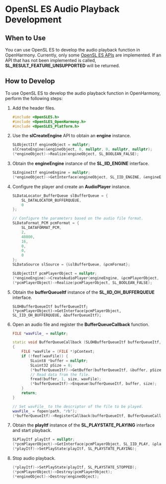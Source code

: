 # OpenSL ES Audio Playback Development

## When to Use

You can use OpenSL ES to develop the audio playback function in OpenHarmony. Currently, only some [OpenSL ES APIs](https://gitee.com/openharmony/third_party_opensles/blob/master/api/1.0.1/OpenSLES.h) are implemented. If an API that has not been implemented is called, **SL_RESULT_FEATURE_UNSUPPORTED** will be returned.
 
## How to Develop

To use OpenSL ES to develop the audio playback function in OpenHarmony, perform the following steps:

1. Add the header files.

    ```c++
    #include <OpenSLES.h>
    #include <OpenSLES_OpenHarmony.h>
    #include <OpenSLES_Platform.h>
    ```

2. Use the **slCreateEngine** API to obtain an **engine** instance.

    ```c++
    SLObjectItf engineObject = nullptr;
    slCreateEngine(&engineObject, 0, nullptr, 0, nullptr, nullptr);
    (*engineObject)->Realize(engineObject, SL_BOOLEAN_FALSE);
    ```

3. Obtain the **engineEngine** instance of the **SL_IID_ENGINE** interface.

    ```c++
    SLEngineItf engineEngine = nullptr;
    (*engineObject)->GetInterface(engineObject, SL_IID_ENGINE, &engineEngine);
    ```

4. Configure the player and create an **AudioPlayer** instance.

    ```c++
    SLDataLocator_BufferQueue slBufferQueue = {
        SL_DATALOCATOR_BUFFERQUEUE,
        0
    };
    
    // Configure the parameters based on the audio file format.
    SLDataFormat_PCM pcmFormat = {
        SL_DATAFORMAT_PCM,
        2,
        48000,
        16,
        0,
        0,
        0
    };
    SLDataSource slSource = {&slBufferQueue, &pcmFormat};
    
    SLObjectItf pcmPlayerObject = nullptr;
    (*engineEngine)->CreateAudioPlayer(engineEngine, &pcmPlayerObject, &slSource, null, 0, nullptr, nullptr);
    (*pcmPlayerObject)->Realize(pcmPlayerObject, SL_BOOLEAN_FALSE);
    ```

5. Obtain the **bufferQueueItf** instance of the **SL_IID_OH_BUFFERQUEUE** interface.

    ```
    SLOHBufferQueueItf bufferQueueItf;
    (*pcmPlayerObject)->GetInterface(pcmPlayerObject, SL_IID_OH_BUFFERQUEUE, &bufferQueueItf);
    ```

6. Open an audio file and register the **BufferQueueCallback** function.

    ```c++
    FILE *wavFile_ = nullptr;
    
    static void BufferQueueCallback (SLOHBufferQueueItf bufferQueueItf, void *pContext, SLuint32 size)
    {
        FILE *wavFile = (FILE *)pContext;
        if (!feof(wavFile)) {
            SLuint8 *buffer = nullptr;
            SLuint32 pSize = 0;
            (*bufferQueueItf)->GetBuffer(bufferQueueItf, &buffer, pSize);
            // Read data from the file.
            fread(buffer, 1, size, wavFile);
            (*bufferQueueItf)->Enqueue(bufferQueueItf, buffer, size);
        }
        return;
    }
    
    // Set wavFile_ to the descriptor of the file to be played.
    wavFile_ = fopen(path, "rb");
    (*bufferQueueItf)->RegisterCallback(bufferQueueItf, BufferQueueCallback, wavFile_);
    ```

7. Obtain the **playItf** instance of the **SL_PLAYSTATE_PLAYING** interface and start playback.

    ```c++
    SLPlayItf playItf = nullptr;
    (*pcmPlayerObject)->GetInterface(pcmPlayerObject, SL_IID_PLAY, &playItf);
    (*playItf)->SetPlayState(playItf, SL_PLAYSTATE_PLAYING);
    ```

8. Stop audio playback.

    ```c++
    (*playItf)->SetPlayState(playItf, SL_PLAYSTATE_STOPPED);
    (*pcmPlayerObject)->Destroy(pcmPlayerObject);
    (*engineObject)->Destroy(engineObject);
    ```
